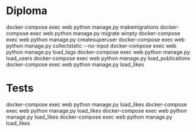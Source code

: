 # Diploma
docker-compose exec web python manage.py makemigrations
docker-compose exec web python manage.py migrate
winpty docker-compose exec web python manage.py createsuperuser
docker-compose exec web python manage.py collectstatic --no-input
docker-compose exec web python manage.py load_tags
docker-compose exec web python manage.py load_users
docker-compose exec web python manage.py load_publications
docker-compose exec web python manage.py load_likes
# Tests
docker-compose exec web python manage.py load_likes
docker-compose exec web python manage.py load_likes
docker-compose exec web python manage.py load_likes
docker-compose exec web python manage.py load_likes